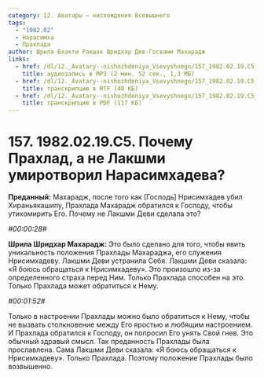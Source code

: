 ```yaml
---
category: 12. Аватары — нисхождения Всевышнего
tags:
  - "1982.02"
  - Нарасимха
  - Прахлада
author: Шрила Бхакти Ракшак Шридхар Дев-Госвами Махарадж
links:
  - href: /dl/12._Avatary--nishozhdeniya_Vsevyshnego/157_1982.02.19.C5_SridharMj_Pochemu_Prahlad_a_ne_Lakshmi_umirotvoril_Narasimhadeva.mp3
    title: аудиозапись в MP3 (2 мин. 52 сек., 1,3 МБ)
  - href: /dl/12._Avatary--nishozhdeniya_Vsevyshnego/157_1982.02.19.C5_SridharMj_Pochemu_Prahlad_a_ne_Lakshmi_umirotvoril_Narasimhadeva.rtf
    title: транскрипцию в RTF (40 КБ)
  - href: /dl/12._Avatary--nishozhdeniya_Vsevyshnego/157_1982.02.19.C5_SridharMj_Pochemu_Prahlad_a_ne_Lakshmi_umirotvoril_Narasimhadeva.pdf
    title: транскрипцию в PDF (117 КБ)
---
```


# 157. 1982.02.19.С5. Почему Прахлад, а не Лакшми умиротворил Нарасимхадева?

**Преданный:** Махарадж, после того как [Господь] Нрисимхадев убил Хираньякашипу, Прахлада Махарадж обратился к Господу, чтобы утихомирить Его. Почему не Лакшми Деви сделала это?

*#00:00:28#*

**Шрила Шридхар Махарадж:** Это было сделано для того, чтобы явить уникальность положения Прахлады Махараджа, его служения Нрисимхадеву. Лакшми Деви устранила Себя. Лакшми Деви сказала: «Я боюсь обращаться к Нрисимхадеву». Это произошло из-за определенного страха перед Ним. Только Прахлада способен на это. Только Прахлада может обратиться к Нему.

*#00:01:52#*

Только в настроении Прахлады можно было обратиться к Нему, чтобы не вызвать столкновение между Его яростью и любящим настроением. И Прахлада обратился к Господу, он попросил Его унять Свой гнев. Это обычный здравый смысл. Так преданность Прахлады была прославлена. Сама Лакшми Деви сказала: «Я боюсь обращаться к Нрисимхадеву». Только Прахлада. Поэтому положение Прахлады было возвышенно.

